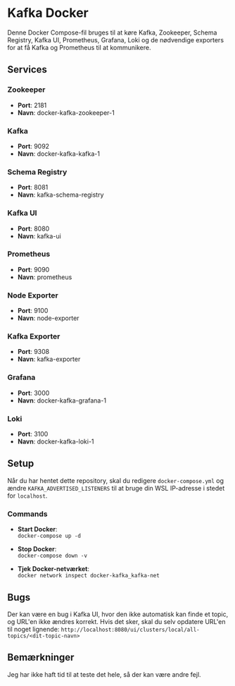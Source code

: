 # Kafka Docker

Denne Docker Compose-fil bruges til at køre Kafka, Zookeeper, Schema Registry, Kafka UI, Prometheus, Grafana, Loki og de nødvendige exporters for at få Kafka og Prometheus til at kommunikere.

## Services

### **Zookeeper**
- **Port**: 2181
- **Navn**: docker-kafka-zookeeper-1

### **Kafka**
- **Port**: 9092
- **Navn**: docker-kafka-kafka-1

### **Schema Registry**
- **Port**: 8081
- **Navn**: kafka-schema-registry

### **Kafka UI**
- **Port**: 8080
- **Navn**: kafka-ui

### **Prometheus**
- **Port**: 9090
- **Navn**: prometheus

### **Node Exporter**
- **Port**: 9100
- **Navn**: node-exporter

### **Kafka Exporter**
- **Port**: 9308
- **Navn**: kafka-exporter

### **Grafana**
- **Port**: 3000
- **Navn**: docker-kafka-grafana-1

### **Loki**
- **Port**: 3100
- **Navn**: docker-kafka-loki-1

## Setup

Når du har hentet dette repository, skal du redigere `docker-compose.yml` og ændre `KAFKA_ADVERTISED_LISTENERS` til at bruge din WSL IP-adresse i stedet for `localhost`.

### Commands

- **Start Docker**:  
  `docker-compose up -d`

- **Stop Docker**:  
  `docker-compose down -v`

- **Tjek Docker-netværket**:  
  `docker network inspect docker-kafka_kafka-net`

## Bugs

Der kan være en bug i Kafka UI, hvor den ikke automatisk kan finde et topic, og URL'en ikke ændres korrekt. Hvis det sker, skal du selv opdatere URL'en til noget lignende: `http://localhost:8080/ui/clusters/local/all-topics/<dit-topic-navn>`

## Bemærkninger

Jeg har ikke haft tid til at teste det hele, så der kan være andre fejl.